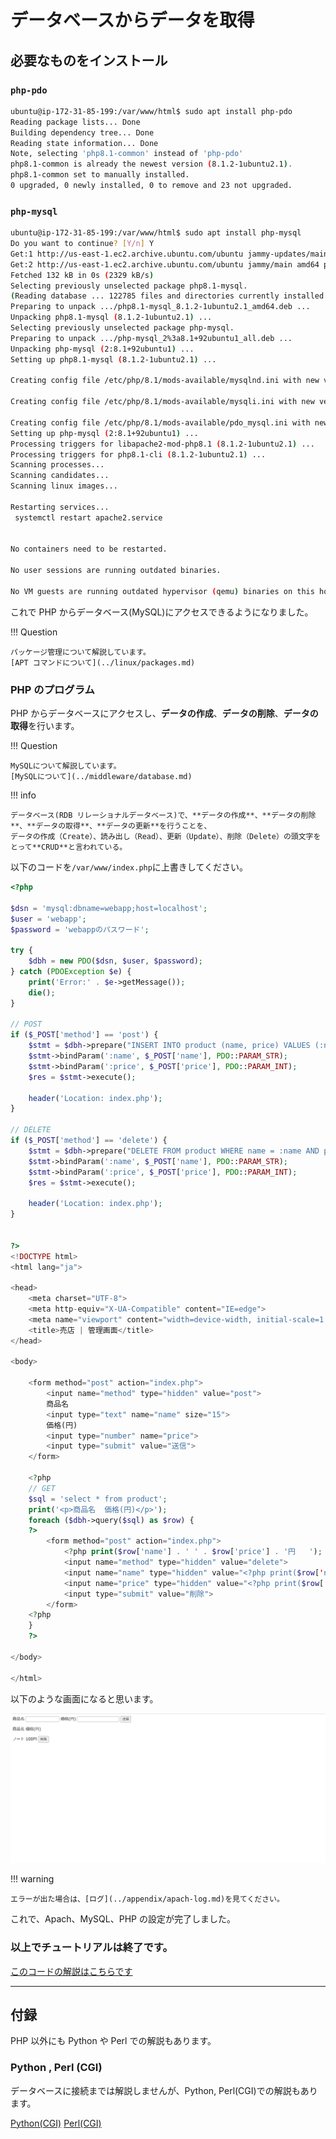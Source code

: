 # データベースからデータを取得

## 必要なものをインストール

### `php-pdo`

```sh
ubuntu@ip-172-31-85-199:/var/www/html$ sudo apt install php-pdo
Reading package lists... Done
Building dependency tree... Done
Reading state information... Done
Note, selecting 'php8.1-common' instead of 'php-pdo'
php8.1-common is already the newest version (8.1.2-1ubuntu2.1).
php8.1-common set to manually installed.
0 upgraded, 0 newly installed, 0 to remove and 23 not upgraded.
```

### `php-mysql`

```sh
ubuntu@ip-172-31-85-199:/var/www/html$ sudo apt install php-mysql
Do you want to continue? [Y/n] Y
Get:1 http://us-east-1.ec2.archive.ubuntu.com/ubuntu jammy-updates/main amd64 php8.1-mysql amd64 8.1.2-1ubuntu2.1 [130 kB]
Get:2 http://us-east-1.ec2.archive.ubuntu.com/ubuntu jammy/main amd64 php-mysql all 2:8.1+92ubuntu1 [1834 B]
Fetched 132 kB in 0s (2329 kB/s)
Selecting previously unselected package php8.1-mysql.
(Reading database ... 122785 files and directories currently installed.)
Preparing to unpack .../php8.1-mysql_8.1.2-1ubuntu2.1_amd64.deb ...
Unpacking php8.1-mysql (8.1.2-1ubuntu2.1) ...
Selecting previously unselected package php-mysql.
Preparing to unpack .../php-mysql_2%3a8.1+92ubuntu1_all.deb ...
Unpacking php-mysql (2:8.1+92ubuntu1) ...
Setting up php8.1-mysql (8.1.2-1ubuntu2.1) ...

Creating config file /etc/php/8.1/mods-available/mysqlnd.ini with new version

Creating config file /etc/php/8.1/mods-available/mysqli.ini with new version

Creating config file /etc/php/8.1/mods-available/pdo_mysql.ini with new version
Setting up php-mysql (2:8.1+92ubuntu1) ...
Processing triggers for libapache2-mod-php8.1 (8.1.2-1ubuntu2.1) ...
Processing triggers for php8.1-cli (8.1.2-1ubuntu2.1) ...
Scanning processes...
Scanning candidates...
Scanning linux images...

Restarting services...
 systemctl restart apache2.service


No containers need to be restarted.

No user sessions are running outdated binaries.

No VM guests are running outdated hypervisor (qemu) binaries on this host.
```

これで PHP からデータベース(MySQL)にアクセスできるようになりました。

!!! Question

    パッケージ管理について解説しています。
    [APT コマンドについて](../linux/packages.md)

### PHP のプログラム

PHP からデータベースにアクセスし、**データの作成**、**データの削除**、**データの取得**を行います。

!!! Question

    MySQLについて解説しています。
    [MySQLについて](../middleware/database.md)

!!! info

    データベース(RDB リレーショナルデータベース)で、**データの作成**、**データの削除**、**データの取得**、**データの更新**を行うことを、
    データの作成（Create）、読み出し（Read）、更新（Update）、削除（Delete）の頭文字をとって**CRUD**と言われている。

以下のコードを`/var/www/index.php`に上書きしてください。

```php
<?php

$dsn = 'mysql:dbname=webapp;host=localhost';
$user = 'webapp';
$password = 'webappのパスワード';

try {
    $dbh = new PDO($dsn, $user, $password);
} catch (PDOException $e) {
    print('Error:' . $e->getMessage());
    die();
}

// POST
if ($_POST['method'] == 'post') {
    $stmt = $dbh->prepare("INSERT INTO product (name, price) VALUES (:name, :price)");
    $stmt->bindParam(':name', $_POST['name'], PDO::PARAM_STR);
    $stmt->bindParam(':price', $_POST['price'], PDO::PARAM_INT);
    $res = $stmt->execute();

    header('Location: index.php');
}

// DELETE
if ($_POST['method'] == 'delete') {
    $stmt = $dbh->prepare("DELETE FROM product WHERE name = :name AND price=:price");
    $stmt->bindParam(':name', $_POST['name'], PDO::PARAM_STR);
    $stmt->bindParam(':price', $_POST['price'], PDO::PARAM_INT);
    $res = $stmt->execute();

    header('Location: index.php');
}


?>
<!DOCTYPE html>
<html lang="ja">

<head>
    <meta charset="UTF-8">
    <meta http-equiv="X-UA-Compatible" content="IE=edge">
    <meta name="viewport" content="width=device-width, initial-scale=1.0">
    <title>売店 | 管理画面</title>
</head>

<body>

    <form method="post" action="index.php">
        <input name="method" type="hidden" value="post">
        商品名
        <input type="text" name="name" size="15">
        価格(円)
        <input type="number" name="price">
        <input type="submit" value="送信">
    </form>

    <?php
    // GET
    $sql = 'select * from product';
    print('<p>商品名  価格(円)</p>');
    foreach ($dbh->query($sql) as $row) {
    ?>
        <form method="post" action="index.php">
            <?php print($row['name'] . ' ' . $row['price'] . '円   '); ?>
            <input name="method" type="hidden" value="delete">
            <input name="name" type="hidden" value="<?php print($row['name']); ?>">
            <input name="price" type="hidden" value="<?php print($row['price']); ?>">
            <input type="submit" value="削除">
        </form>
    <?php
    }
    ?>

</body>

</html>
```

以下のような画面になると思います。

![](../../assets/images/get_db_item_php.png)

!!! warning

    エラーが出た場合は、[ログ](../appendix/apach-log.md)を見てください。

これで、Apach、MySQL、PHP の設定が完了しました。

### 以上でチュートリアルは終了です。

[このコードの解説はこちらです](./php-tutorial.md)

---

## 付録

PHP 以外にも Python や Perl での解説もあります。

### Python , Perl (CGI)

データベースに接続までは解説しませんが、Python, Perl(CGI)での解説もあります。

[Python(CGI)](../appendix/python.md)
[Perl(CGI)](../appendix/perl.md)
